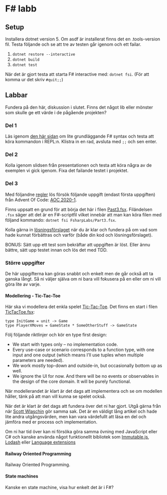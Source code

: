 # F# labb

## Setup

Installera dotnet version 5. Om asdf är installerat finns det en .tools-version fil.
Testa följande och se att tre av testen går igenom och ett failar.
1. `dotnet restore --interactive`
1. `dotnet build`
1. `dotnet test`

När det är gjort testa att starta F# interactive med: `dotnet fsi`. (För att komma ur det skriv `#quit;;`)

## Labbar
Fundera på den här, diskussion i slutet.
Finns det något lib eller mönster som skulle ge ett värde i de pågående projekten?

### Del 1
Läs igenom [den här sidan](https://fsharpforfunandprofit.com/posts/fsharp-in-60-seconds/) om lite grundläggande F# syntax och testa att köra kommandon i REPL:n.
Klistra in en rad, avsluta med `;;` och sen enter.

### Del 2
Kolla igenom slidsen från presentationen och testa att köra några av de exemplen vi gick igenom.
Fixa det failande testet i projektet.

### Del 3
Med följandne [regler](https://fsharpforfunandprofit.com/learning-fsharp/#dos-and-donts) lös försök följande uppgift (endast första uppgiften) från Advent Of Code:
[AOC 2020-1](https://adventofcode.com/2020/day/1).

Finns uppsatt en grund för att börja det här i filen [Past3.fsx](/FsharpLabs/Part3.fsx).
Filändelsen `.fsx` säger att det är en F#-scriptfil vilket innebär att man kan köra filen med följand kommando: `dotnet fsi FsharpLabs/Part3.fsx`.

Kolla gärna in [lösningsförslaget](https://github.com/rq-abrahamsson/aoc/blob/master/2020-1/App.fsx) när du är klar och fundera på om vad som hade kunnat förbättras och varför (både din kod och lösningsförslaget).

BONUS: Sätt upp ett test som bekräftar att uppgiften är löst. Eller ännu bättre, sätt upp testet innan och lös det med TDD.

### Större uppgifter
De här uppgifterna kan göras snabbt och enkelt men de går också att ta ganska långt.
Så ni väljer själva om ni bara vill fokusera på en eller om ni vill göra lite av varje.

#### Modellering - Tic-Tac-Toe
Här ska vi modellera det enkla spelet [Tic-Tac-Toe](https://en.wikipedia.org/wiki/Tic-tac-toe). Det finns en start i filen [TicTacToe.fsx](/FsharpLabs/Part3-a):
```
type InitGame = unit -> Game
type PlayerXMoves = GameState * SomeOtherStuff -> GameState
```
Följ följande riktlinjer och kör en type first design:
* We start with types only – no implementation code.
* Every use-case or scenario corresponds to a function type, with one input and one output (which means I’ll use tuples when multiple parameters are needed).
* We work mostly top-down and outside-in, but occasionally bottom up as well.
* We ignore the UI for now. And there will be no events or observables in the design of the core domain. It will be purely functional.

När modellerandet är klart är det dags att implementera och se om modellen håller, tänk på att man vill kunna se spelet också.

När det är klart är det dags att fundera över det ni har gjort. Utgå gärna från när [Scott Wlaschin](https://fsharpforfunandprofit.com/posts/enterprise-tic-tac-toe/) gör samma sak.
Det är en väldigt lång artikel och hade lite andra utgångsvärden, men kan vara värdefullt att läsa en del och jämföra med er process och implementation.

Om ni har tid över kan ni försöka göra samma övning med JavaScript eller C# och kanske använda något funktionellt bibliotek som [Immutable.js](https://immutable-js.github.io/immutable-js/docs/#/), [Lodash](https://lodash.com/docs) eller [Language extensions](https://github.com/louthy/language-ext)

#### Railway Oriented Programming
Railway Oriented Programming.

#### State machines
Kanske en state machine, visa hur enkelt det är i F#?
